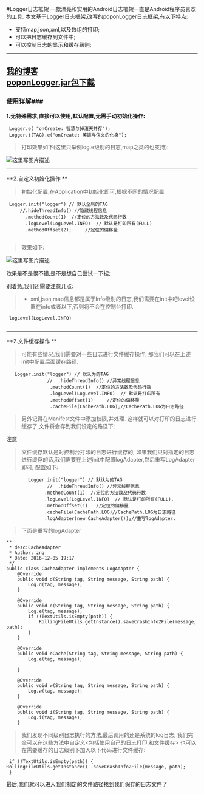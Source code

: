 #Logger日志框架
一款漂亮和实用的Android日志框架一直是Android程序员喜欢的工具.
本文基于Logger日志框架,改写的poponLogger日志框架,有以下特点:

 - 支持map,json,xml,以及数组的打印;
 - 可以把日志缓存到文件中;
 - 可以控制日志的显示和缓存级别;

-------------------
[我的博客](http://blog.csdn.net/zybieku/article/details/53467341)  
[poponLogger.jar包下载](http://download.csdn.net/detail/zybieku/9702363)  
-------------------
### 使用详解###
 **1.无特殊需求,直接可以使用,默认配置,无需手动初始化操作:**
```
 Logger.e( "onCreate: 智慧与掉渣天并存");
 Logger.t(TAG).e("onCreate: 英雄与侠义的化身");
```
>打印效果如下(这里只举例log.e级别的日志,map之类的也支持):
>
![这里写图片描述](http://img.blog.csdn.net/20161205182002067)

-------------------

 **2.自定义初始化操作 **
 >  初始化配置,在Application中初始化即可,根据不同的情况配置
```
 Logger.init("logger") // 默认全局的TAG
     //.hideThreadInfo() //隐藏线程信息
       .methodCount(1)  //定位的方法数及代码行数
       .logLevel(LogLevel.INFO)  // 默认是打印所有(FULL)                                                      
       .methodOffset(2);     //定位的偏移量
     
```
>效果如下:
>
![这里写图片描述](http://img.blog.csdn.net/20161205185245145)


效果是不是很不错,是不是想自己尝试一下捏;

别着急,我们还需要注意几点:

 > - xml,json,map信息都是属于Info级别的日志,我们需要在init中吧level设置在info或者以下,否则将不会在控制台打印.
 
 
```
 logLevel(LogLevel.INFO)
 
```


----------
 **2.文件缓存操作 **
>可能有些情况,我们需要对一些日志进行文件缓存操作,
>那我们可以在上述init中配置后面缓存路径.

```
   Logger.init("logger") // 默认为的TAG
               //  .hideThreadInfo() //异常线程信息
                .methodCount(1)  //定位的方法数及代码行数
                .logLevel(LogLevel.INFO)  // 默认是打印所有
                .methodOffset(1)     //定位的偏移量
                .cacheFile(CachePath.LOG);//CachePath.LOG为日志路径
```
>另外记得在Manifest文件中添加权限,并处理.
>这样就可以对打印的日志进行缓存了,文件将会存到我们设定的路径下;

注意  
>文件缓存默认是对控制台打印的日志进行缓存的;
>如果我们只对指定的日志进行缓存的话,我们需要在上述init中配置logAdapter,然后重写LogAdapter即可;
配置如下:

```
        Logger.init("logger") // 默认为的TAG
               //  .hideThreadInfo() //异常线程信息
              .methodCount(1)  //定位的方法数及代码行数
              .logLevel(LogLevel.INFO)  // 默认是打印所有(FULL),
              .methodOffset(1)   //定位的偏移量      
              .cacheFile(CachePath.LOG)//CachePath.LOG为日志路径
              .logAdapter(new CacheAdapter());//重写logAdapter.
```
>下面是重写的logAdapter
```
**
 * desc:CacheAdapter
 * Author: znq
 * Date: 2016-12-05 19:17
 */
public class CacheAdapter implements LogAdapter {
    @Override
    public void d(String tag, String message, String path) {
        Log.d(tag, message);
    }

    @Override
    public void e(String tag, String message, String path) {
        Log.e(tag, message);
        if (!TextUtils.isEmpty(path)) {
            RollingFileUtils.getInstance().saveCrashInfo2File(message, path);
        }
    }

    @Override
    public void eCache(String tag, String message, String path) {
        Log.e(tag, message);
       
    }

    @Override
    public void w(String tag, String message, String path) {
        Log.w(tag, message);
    }

    @Override
    public void i(String tag, String message, String path) {
        Log.i(tag, message);
    }

```

>我们发现不同级别日志执行的方法,最后调用的还是系统的log日志;
>我们完全可以在这些方法中自定义<包括使用自己的日志打印,和文件缓存>
>也可以在需要缓存的日志级别下加入以下代码进行文件缓存:
```
 if (!TextUtils.isEmpty(path)) {                  RollingFileUtils.getInstance() .saveCrashInfo2File(message, path);
 }
```
最后,我们就可以进入我们制定的文件路径找到我们保存的日志文件了


